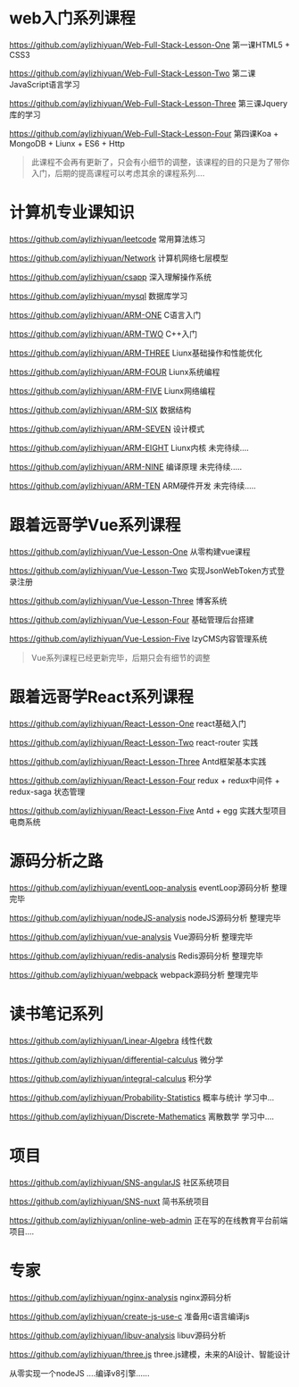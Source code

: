 # web入门系列课程


https://github.com/aylizhiyuan/Web-Full-Stack-Lesson-One 第一课HTML5 + CSS3

https://github.com/aylizhiyuan/Web-Full-Stack-Lesson-Two 第二课JavaScript语言学习

https://github.com/aylizhiyuan/Web-Full-Stack-Lesson-Three 第三课Jquery库的学习

https://github.com/aylizhiyuan/Web-Full-Stack-Lesson-Four 第四课Koa + MongoDB + Liunx + ES6 + Http


> 此课程不会再有更新了，只会有小细节的调整，该课程的目的只是为了带你入门，后期的提高课程可以考虑其余的课程系列....


# 计算机专业课知识

https://github.com/aylizhiyuan/leetcode 常用算法练习

https://github.com/aylizhiyuan/Network 计算机网络七层模型

https://github.com/aylizhiyuan/csapp 深入理解操作系统

https://github.com/aylizhiyuan/mysql 数据库学习

https://github.com/aylizhiyuan/ARM-ONE C语言入门

https://github.com/aylizhiyuan/ARM-TWO C++入门

https://github.com/aylizhiyuan/ARM-THREE Liunx基础操作和性能优化

https://github.com/aylizhiyuan/ARM-FOUR Liunx系统编程

https://github.com/aylizhiyuan/ARM-FIVE Liunx网络编程

https://github.com/aylizhiyuan/ARM-SIX 数据结构

https://github.com/aylizhiyuan/ARM-SEVEN 设计模式

https://github.com/aylizhiyuan/ARM-EIGHT Liunx内核 未完待续....

https://github.com/aylizhiyuan/ARM-NINE  编译原理 未完待续.....

https://github.com/aylizhiyuan/ARM-TEN   ARM硬件开发 未完待续.....

# 跟着远哥学Vue系列课程

https://github.com/aylizhiyuan/Vue-Lesson-One 从零构建vue课程

https://github.com/aylizhiyuan/Vue-Lesson-Two 实现JsonWebToken方式登录注册

https://github.com/aylizhiyuan/Vue-Lesson-Three 博客系统

https://github.com/aylizhiyuan/Vue-Lesson-Four 基础管理后台搭建

https://github.com/aylizhiyuan/Vue-Lession-Five lzyCMS内容管理系统

> Vue系列课程已经更新完毕，后期只会有细节的调整

# 跟着远哥学React系列课程

https://github.com/aylizhiyuan/React-Lesson-One react基础入门

https://github.com/aylizhiyuan/React-Lesson-Two react-router 实践

https://github.com/aylizhiyuan/React-Lesson-Three Antd框架基本实践

https://github.com/aylizhiyuan/React-Lesson-Four redux + redux中间件 + redux-saga 状态管理

https://github.com/aylizhiyuan/React-Lesson-Five Antd + egg 实践大型项目电商系统

# 源码分析之路

https://github.com/aylizhiyuan/eventLoop-analysis eventLoop源码分析 整理完毕

https://github.com/aylizhiyuan/nodeJS-analysis nodeJS源码分析 整理完毕

https://github.com/aylizhiyuan/vue-analysis Vue源码分析 整理完毕

https://github.com/aylizhiyuan/redis-analysis Redis源码分析 整理完毕

https://github.com/aylizhiyuan/webpack webpack源码分析 整理完毕


# 读书笔记系列

https://github.com/aylizhiyuan/Linear-Algebra 线性代数

https://github.com/aylizhiyuan/differential-calculus 微分学

https://github.com/aylizhiyuan/integral-calculus 积分学

https://github.com/aylizhiyuan/Probability-Statistics  概率与统计 学习中...

https://github.com/aylizhiyuan/Discrete-Mathematics  离散数学 学习中....


# 项目

https://github.com/aylizhiyuan/SNS-angularJS  社区系统项目

https://github.com/aylizhiyuan/SNS-nuxt  简书系统项目

https://github.com/aylizhiyuan/online-web-admin 正在写的在线教育平台前端项目....

# 专家

https://github.com/aylizhiyuan/nginx-analysis  nginx源码分析

https://github.com/aylizhiyuan/create-js-use-c 准备用c语言编译js

https://github.com/aylizhiyuan/libuv-analysis libuv源码分析

https://github.com/aylizhiyuan/three.js three.js建模，未来的AI设计、智能设计

从零实现一个nodeJS ....编译v8引擎......







